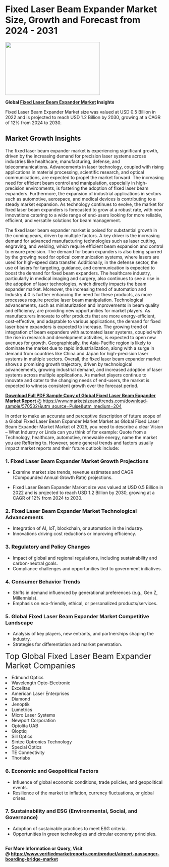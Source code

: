 <H1>Fixed Laser Beam Expander Market Size, Growth and Forecast from 2024 - 2031</H1><img class="aligncenter size-medium wp-image-584254" src="https://thirdeyenews.in/wp-content/uploads/2024/09/Global-Market-Research-300x168.jpeg" alt="" width="300" height="168" /><p><strong>Global&nbsp;<a href="https://www.marketsizeandtrends.com/download-sample/570532/&amp;utm_source=Pulse&amp;utm_medium=204">Fixed Laser Beam Expander Market</a> Insights</strong></p><p>Fixed Laser Beam Expander Market size was valued at USD 0.5 Billion in 2022 and is projected to reach USD 1.2 Billion by 2030, growing at a CAGR of 12% from 2024 to 2030.</p><p><h2>Market Growth Insights</h2> <p>The fixed laser beam expander market is experiencing significant growth, driven by the increasing demand for precision laser systems across industries like healthcare, manufacturing, defense, and telecommunications. Advancements in laser technology, coupled with rising applications in material processing, scientific research, and optical communications, are expected to propel the market forward. The increasing need for efficient beam control and manipulation, especially in high-precision environments, is fostering the adoption of fixed laser beam expanders. Furthermore, the expansion of industrial applications in sectors such as automotive, aerospace, and medical devices is contributing to a steady market expansion. As technology continues to evolve, the market for fixed laser beam expanders is forecasted to grow at a robust rate, with new innovations catering to a wide range of end-users looking for more reliable, efficient, and versatile solutions for beam management.</p> <p><a href="https://www.example.com/download-sample" target="_blank"></a></p> <p>The fixed laser beam expander market is poised for substantial growth in the coming years, driven by multiple factors. A key driver is the increasing demand for advanced manufacturing technologies such as laser cutting, engraving, and welding, which require efficient beam expansion and control to ensure precision. The demand for beam expanders is also being spurred by the growing need for optical communication systems, where lasers are used for high-speed data transfer. Additionally, in the defense sector, the use of lasers for targeting, guidance, and communication is expected to boost the demand for fixed beam expanders. The healthcare industry, particularly in medical imaging and surgery, also continues to see a rise in the adoption of laser technologies, which directly impacts the beam expander market. Moreover, the increasing trend of automation and Industry 4.0 is further enhancing the need for these products, as more processes require precise laser beam manipulation. Technological advancements, such as miniaturization and improvements in beam quality and efficiency, are providing new opportunities for market players. As manufacturers innovate to offer products that are more energy-efficient, cost-effective, and adaptable to various applications, the demand for fixed laser beam expanders is expected to increase. The growing trend of integration of beam expanders with automated laser systems, coupled with the rise in research and development activities, is expected to open new avenues for growth. Geographically, the Asia-Pacific region is likely to dominate the market due to rapid industrialization, along with a surge in demand from countries like China and Japan for high-precision laser systems in multiple sectors. Overall, the fixed laser beam expander market shows a promising growth trajectory, driven by technological advancements, growing industrial demand, and increased adoption of laser systems across multiple applications. As market players continue to innovate and cater to the changing needs of end-users, the market is expected to witness consistent growth over the forecast period.</p> <p><a href="https://www.example.com/get-more" target="_blank"></p><p><span class=""><strong>Download Full PDF Sample Copy of Global Fixed Laser Beam Expander Market Report</strong> @ <a href="https://www.marketsizeandtrends.com/download-sample/570532/&amp;utm_source=Pulse&amp;utm_medium=204" target="_blank">https://www.marketsizeandtrends.com/download-sample/570532/&amp;utm_source=Pulse&amp;utm_medium=204</a></span></p><p>In order to make an accurate and perceptive description of future scope of a Global&nbsp;Fixed Laser Beam Expander Market Market as Global&nbsp;Fixed Laser Beam Expander Market Market of 2025, you need to describe a clear Vision &ndash; What Industry or Linda can you think of for example: Quote from a Technology, healthcare, automotive, renewable energy, name the market you are Reffering to. However, some general trends and factors usually impact market reports and their future outlook include:</p><h3>1.&nbsp;<strong>Fixed Laser Beam Expander Market Growth Projections</strong></h3><ul><li>Examine market size trends, revenue estimates and CAGR (Compounded Annual Growth Rate) projections.</li><li><p>Fixed Laser Beam Expander Market size was valued at USD 0.5 Billion in 2022 and is projected to reach USD 1.2 Billion by 2030, growing at a CAGR of 12% from 2024 to 2030.</p></li></ul><h3>2.&nbsp;<strong>Fixed Laser Beam Expander Market Technological Advancements</strong></h3><ul><li>Integration of AI, IoT, blockchain, or automation in the industry.</li><li>Innovations driving cost reductions or improving efficiency.</li></ul><h3>3.&nbsp;<strong>Regulatory and Policy Changes</strong></h3><ul><li>Impact of global and regional regulations, including sustainability and carbon-neutral goals.</li><li>Compliance challenges and opportunities tied to government initiatives.</li></ul><h3>4.&nbsp;<strong>Consumer Behavior Trends</strong></h3><ul><li>Shifts in demand influenced by generational preferences (e.g., Gen Z, Millennials).</li><li>Emphasis on eco-friendly, ethical, or personalized products/services.</li></ul><h3>5.&nbsp;<strong>Global Fixed Laser Beam Expander Market Competitive Landscape</strong></h3><ul><li>Analysis of key players, new entrants, and partnerships shaping the industry.</li><li>Strategies for differentiation and market penetration.</li></ul><p data-pm-slice="1 1 []"><span style="color: inherit; font-family: inherit; font-size: 25px;">Top Global Fixed Laser Beam Expander Market Companies</span></p><div class="" data-test-id=""><p><li>Edmund Optics</li><li> Wavelength Opto-Electronic</li><li> Excelitas</li><li> American Laser Enterprises</li><li> Diamond</li><li> Jenoptik</li><li> Lumetrics</li><li> Micro Laser Systems</li><li> Newport Corporation</li><li> Optolita UAB</li><li> Qioptiq</li><li> Sill Optics</li><li> Sintec Optronics Technology</li><li> Special Optics</li><li> TE Connectivity</li><li> Thorlabs</li></p></div><h3>6.&nbsp;<strong>Economic and Geopolitical Factors</strong></h3><ul><li>Influence of global economic conditions, trade policies, and geopolitical events.</li><li>Resilience of the market to inflation, currency fluctuations, or global crises.</li></ul><h3>7.&nbsp;<strong>Sustainability and ESG (Environmental, Social, and Governance)</strong></h3><ul><li>Adoption of sustainable practices to meet ESG criteria.</li><li>Opportunities in green technologies and circular economy principles.</li></ul><h2><strong style="font-size: 14px;">For More Information or Query, Visit @&nbsp;</strong><a style="background-color: #ffffff; font-size: 14px;" href="https://www.marketsizeandtrends.com/report/fixed-laser-beam-expander-market/" target="_blank">https://www.verifiedmarketreports.com/product/airport-passenger-boarding-bridge-market</a></h2>
